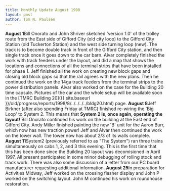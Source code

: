 ```yaml
---
title: Monthly Update August 1998 
layout: post
author: Tom N. Paulsen
---
```




 **August 1**Bill Onorato and John Shriver sketched 'version 1\.0' of the trolley route from the East side of Gifford City (old city loop) to the Gifford City Station (old Tuckerton Station) and the west side turning loop (new). The track is to become double track in front of the Gifford City station, and then single track once it goes down to the car barn.  Alvar completely finished the work with track feeders under the layout, and did a map that shows the locations and connections of all the terminal strips that have been installed for phase 1\. Jeff finished all the work on creating new block gaps and closing old block gaps so that the rail agrees with the new plans. Then he continued the work on the 14ga track feeders from the terminal strips to the power distribution panels.  Alvar also worked on the case for the Building 20 time capsule. Pictures of the car and the whole setup will be available soon in the [TMRC Building 20]({{ site.baseurl }}/old/progress/reports/1998/8/../../../../bldg20.html)  page. **August 8**Jeff Birkner (after also spending Friday at TMRC) finished re\-wiring the 'Big Loop' to System 2\. This means that **System 2 is, once again, operating the layout!**  Bill Onorato continued his work on the building at the East end of Gifford City. Andy Miller finished painting the new 'B' unit for the Aaron Burr, which now has new traction power!  Jeff and Alvar then continued the work on the tower wall. The tower now has about 2/3 of its walls complete. **August 11**System2 (previously referred to as "The System") ran three trains simultaneously on cabs 1, 2, and 3 this evening. This is the first time that this has been done since the Building 20 layout was decomisioned in April 1997\.  All present participated in some minor debugging of rolling stock and track work. There was also some discussion of a letter from our PC board manufacturer requesting additional information. **August 25**In preparation for Activities Midway, Jeff worked on the crossing flasher display and John P worked on the switching layout. John M continued his work on roundhouse restoration.   